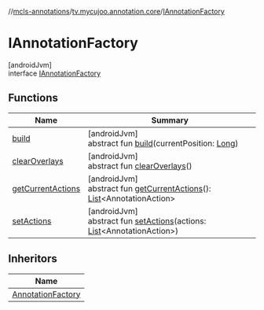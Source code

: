 //[mcls-annotations](../../../index.md)/[tv.mycujoo.annotation.core](../index.md)/[IAnnotationFactory](index.md)

# IAnnotationFactory

[androidJvm]\
interface [IAnnotationFactory](index.md)

## Functions

| Name | Summary |
|---|---|
| [build](build.md) | [androidJvm]<br>abstract fun [build](build.md)(currentPosition: [Long](https://kotlinlang.org/api/latest/jvm/stdlib/kotlin/-long/index.html)) |
| [clearOverlays](clear-overlays.md) | [androidJvm]<br>abstract fun [clearOverlays](clear-overlays.md)() |
| [getCurrentActions](get-current-actions.md) | [androidJvm]<br>abstract fun [getCurrentActions](get-current-actions.md)(): [List](https://kotlinlang.org/api/latest/jvm/stdlib/kotlin.collections/-list/index.html)&lt;AnnotationAction&gt; |
| [setActions](set-actions.md) | [androidJvm]<br>abstract fun [setActions](set-actions.md)(actions: [List](https://kotlinlang.org/api/latest/jvm/stdlib/kotlin.collections/-list/index.html)&lt;AnnotationAction&gt;) |

## Inheritors

| Name |
|---|
| [AnnotationFactory](../-annotation-factory/index.md) |
